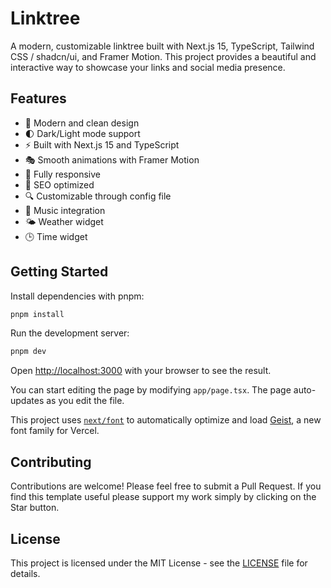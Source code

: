 # Linktree

A modern, customizable linktree built with Next.js 15, TypeScript, Tailwind CSS / shadcn/ui, and Framer Motion. This project provides a beautiful and interactive way to showcase your links and social media presence.

## Features

- 🎨 Modern and clean design
- 🌓 Dark/Light mode support
- ⚡ Built with Next.js 15 and TypeScript
- 🎭 Smooth animations with Framer Motion
- 📱 Fully responsive
- 🎯 SEO optimized
- 🔍 Customizable through config file
- 🎵 Music integration
- 🌤️ Weather widget
- 🕒 Time widget

## Getting Started

Install dependencies with pnpm:

```bash
pnpm install
```

Run the development server:

```bash
pnpm dev
```

Open [http://localhost:3000](http://localhost:3000) with your browser to see the result.

You can start editing the page by modifying `app/page.tsx`. The page auto-updates as you edit the file.

This project uses [`next/font`](https://nextjs.org/docs/app/building-your-application/optimizing/fonts) to automatically optimize and load [Geist](https://vercel.com/font), a new font family for Vercel.

## Contributing

Contributions are welcome! Please feel free to submit a Pull Request. If you find this template useful please support my work simply by clicking on the Star button.

## License

This project is licensed under the MIT License - see the [LICENSE](LICENSE) file for details.
